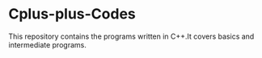 # Cplus-plus-Codes
This repository contains the programs written in C++.It covers basics and intermediate programs.

